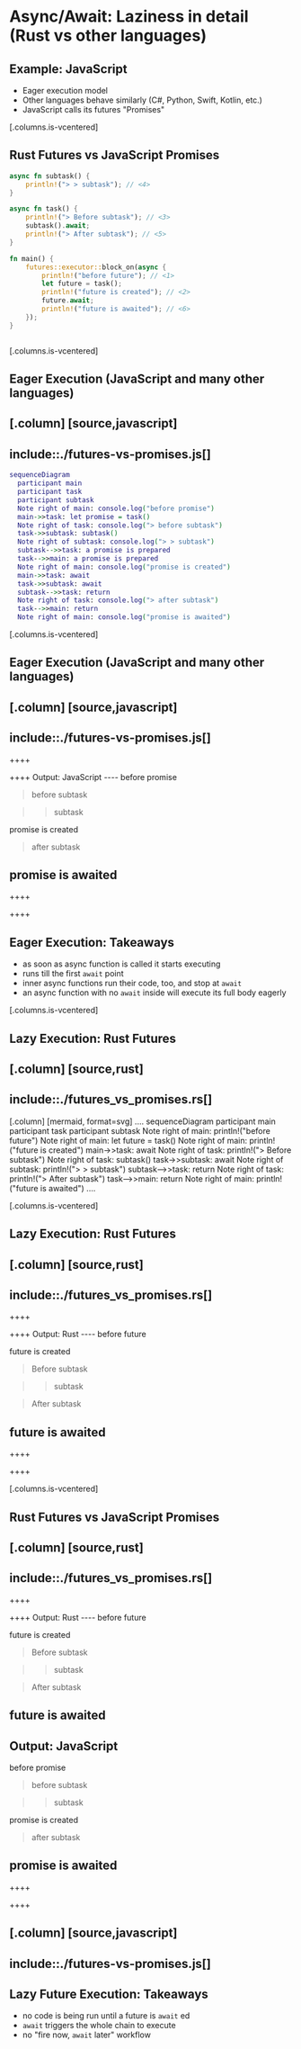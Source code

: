 # Async/Await: Laziness in detail (Rust vs other languages)


## Example: JavaScript

* Eager execution model
* Other languages behave similarly (C#, Python, Swift, Kotlin, etc.)
* JavaScript calls its futures "Promises"

[.columns.is-vcentered]
## Rust Futures vs JavaScript Promises

```rust [], ignore
async fn subtask() {
    println!("> > subtask"); // <4>
}

async fn task() {
    println!("> Before subtask"); // <3>
    subtask().await;
    println!("> After subtask"); // <5>
}

fn main() {
    futures::executor::block_on(async {
        println!("before future"); // <1>
        let future = task();
        println!("future is created"); // <2>
        future.await;
        println!("future is awaited"); // <6>
    });
}
```

```js [], ignore

```

[.columns.is-vcentered]
## Eager Execution (JavaScript and many other languages)

[.column]
[source,javascript]
----
include::./futures-vs-promises.js[]
----

```dot process
sequenceDiagram
  participant main
  participant task
  participant subtask
  Note right of main: console.log("before promise")
  main->>task: let promise = task()
  Note right of task: console.log("> before subtask")
  task->>subtask: subtask()
  Note right of subtask: console.log("> > subtask")
  subtask-->>task: a promise is prepared
  task-->>main: a promise is prepared
  Note right of main: console.log("promise is created")
  main->>task: await
  task->>subtask: await
  subtask-->>task: return
  Note right of task: console.log("> after subtask")
  task-->>main: return
  Note right of main: console.log("promise is awaited")
```

[.columns.is-vcentered]
## Eager Execution (JavaScript and many other languages)

[.column]
[source,javascript]
----
include::./futures-vs-promises.js[]
----

++++
<div class="column">
++++
Output: JavaScript
----
before promise

> before subtask

> > subtask

promise is created

> after subtask

promise is awaited
----
++++
</div>
++++

## Eager Execution: Takeaways

* as soon as async function is called it starts executing
* runs till the first `await` point
* inner async functions run their code, too, and stop at `await`
* an async function with no `await` inside will execute its full body eagerly

[.columns.is-vcentered]
## Lazy Execution: Rust Futures

[.column]
[source,rust]
----
include::./futures_vs_promises.rs[]
----

[.column]
[mermaid, format=svg]
....
sequenceDiagram
  participant main
  participant task
  participant subtask
  Note right of main: println!("before future")
  Note right of main: let future = task()
  Note right of main: println!("future is created")
  main->>task: await
  Note right of task: println!("> Before subtask")
  Note right of task: subtask()
  task->>subtask: await
  Note right of subtask: println!("> > subtask")
  subtask-->>task: return
  Note right of task: println!("> After subtask")
  task-->>main: return
  Note right of main: println!("future is awaited")
....

[.columns.is-vcentered]
## Lazy Execution: Rust Futures

[.column]
[source,rust]
----
include::./futures_vs_promises.rs[]
----

++++
<div class="column">
++++
Output: Rust
----
before future

future is created

> Before subtask

> > subtask

> After subtask

future is awaited
----
++++
</div>
++++

[.columns.is-vcentered]
## Rust Futures vs JavaScript Promises

[.column]
[source,rust]
----
include::./futures_vs_promises.rs[]
----

++++
<div class="column">
++++
Output: Rust
----
before future

future is created

> Before subtask

> > subtask

> After subtask

future is awaited
----
Output: JavaScript
----
before promise

> before subtask

> > subtask

promise is created

> after subtask

promise is awaited
----
++++
</div>
++++

[.column]
[source,javascript]
----
include::./futures-vs-promises.js[]
----

## Lazy Future Execution: Takeaways

* no code is being run until a future is `await` ed
* `await` triggers the whole chain to execute
* no "fire now, `await` later" workflow
